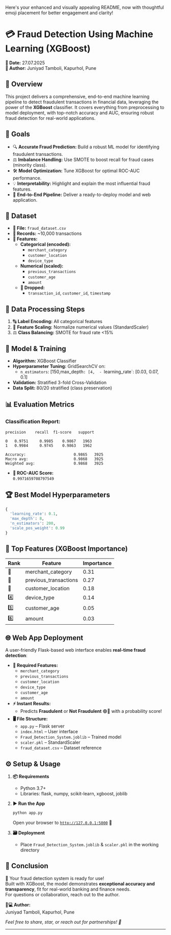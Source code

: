 Here's your enhanced and visually appealing README, now with thoughtful emoji placement for better engagement and clarity!

# 💳 Fraud Detection Using Machine Learning (XGBoost)

**📅 Date:** 27.07.2025  
**👤 Author:** Juniyad Tamboli, Kapurhol, Pune

## 🌟 Overview

This project delivers a comprehensive, end-to-end machine learning pipeline to detect fraudulent transactions in financial data, leveraging the power of the **XGBoost** classifier. It covers everything from preprocessing to model deployment, with top-notch accuracy and AUC, ensuring robust fraud detection for real-world applications.

## 🎯 Goals

- 🔍 **Accurate Fraud Prediction:** Build a robust ML model for identifying fraudulent transactions.
- ⚖️ **Imbalance Handling:** Use SMOTE to boost recall for fraud cases (minority class).
- 🛠️ **Model Optimization:** Tune XGBoost for optimal ROC-AUC performance.
- 💡 **Interpretability:** Highlight and explain the most influential fraud features.
- 🚀 **End-to-End Pipeline:** Deliver a ready-to-deploy model and web application.

## 📂 Dataset

- **📄 File:** `fraud_dataset.csv`
- **🔢 Records:** ~10,000 transactions
- **🧩 Features:**
  - **Categorical (encoded):**  
    - `merchant_category`
    - `customer_location`
    - `device_type`
  - **Numerical (scaled):**  
    - `previous_transactions`
    - `customer_age`
    - `amount`
  - **🚫 Dropped:**  
    - `transaction_id`, `customer_id`, `timestamp`

## 🧹 Data Processing Steps

1. 🔠 **Label Encoding:** All categorical features
2. 📏 **Feature Scaling:** Normalize numerical values (StandardScaler)
3. ⚖️ **Class Balancing:** SMOTE for fraud rate <15%

## 🤖 Model & Training

- **Algorithm:** XGBoost Classifier
- **Hyperparameter Tuning:** GridSearchCV on:
  - `n_estimators`: [150,max_depth`: [4,  - `learning_rate`: [0.03, 0.07, 0.1]
- **Validation:** Stratified 3-fold Cross-Validation
- **Data Split:** 80/20 stratified (class preservation)

## 📊 Evaluation Metrics

### **Classification Report:**
```
precision    recall  f1-score   support

0   0.9751     0.9985    0.9867   1963
1   0.9984     0.9745    0.9863   1962

Accuracy:                     0.9865   3925
Macro avg:                    0.9868   3925
Weighted avg:                 0.9868   3925
```

- **🏅 ROC-AUC Score:**  
  `0.9971659708797549`

## 🏆 Best Model Hyperparameters

```python
{
  'learning_rate': 0.1,
  'max_depth': 8,
  'n_estimators': 200,
  'scale_pos_weight': 0.99
}
```

## 🔑 Top Features (XGBoost Importance)

| Rank | Feature                | Importance |
|------|------------------------|------------|
| 🥇   | merchant_category      | 0.31       |
| 🥈   | previous_transactions  | 0.27       |
| 🥉   | customer_location      | 0.18       |
| 4️⃣   | device_type            | 0.14       |
| 5️⃣   | customer_age           | 0.05       |
| 6️⃣   | amount                 | 0.03       |

## 🌐 Web App Deployment

A user-friendly Flask-based web interface enables **real-time fraud detection**:

- **🔑 Required Features:**
  - `merchant_category`
  - `previous_transactions`
  - `customer_location`
  - `device_type`
  - `customer_age`
  - `amount`
- **⚡ Instant Results:**
  - Predicts **Fraudulent** or **Not Fraudulent** 🟢🔴 with a probability score!
- **🖥️ File Structure:**
  - `app.py` – Flask server
  - `index.html` – User interface
  - `Fraud_Detection_System.joblib` – Trained model
  - `scaler.pkl` – StandardScaler
  - `fraud_dataset.csv` – Dataset reference

## ⚙️ Setup & Usage

1. **📦 Requirements**
    - Python 3.7+
    - Libraries: flask, numpy, scikit-learn, xgboost, joblib

2. **▶️ Run the App**
    ```bash
    python app.py
    ```
    Open your browser to [`http://127.0.0.1:5000`](http://127.0.0.1:5000) 🚀

3. **🗃️ Deployment**
    - Place `Fraud_Detection_System.joblib` & `scaler.pkl` in the working directory

## 🏁 Conclusion

🎉 Your fraud detection system is ready for use!  
Built with XGBoost, the model demonstrates **exceptional accuracy and transparency**, fit for real-world banking and finance needs.  
For questions or collaboration, reach out to the author.

**👨💻 Author:**  
Juniyad Tamboli, Kapurhol, Pune

*Feel free to share, star, or reach out for partnerships! 🚀*

---
